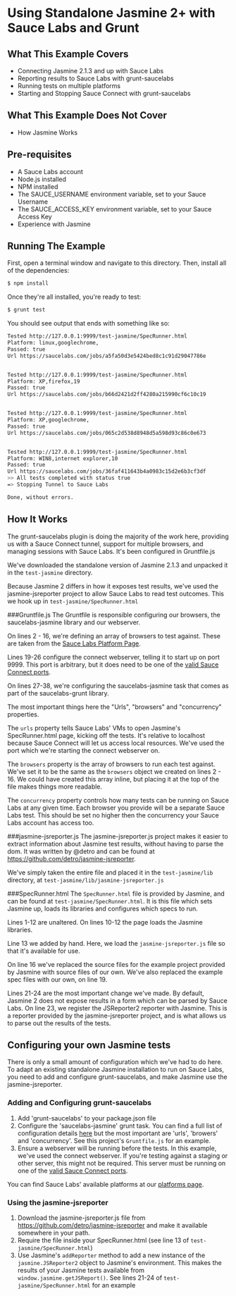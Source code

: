 Using Standalone Jasmine 2+ with Sauce Labs and Grunt
=====================================================

What This Example Covers
------------------------
* Connecting Jasmine 2.1.3 and up with Sauce Labs
* Reporting results to Sauce Labs with grunt-saucelabs
* Running tests on multiple platforms
* Starting and Stopping Sauce Connect with grunt-saucelabs

What This Example Does Not Cover
--------------------------------
* How Jasmine Works

Pre-requisites
--------------
* A Sauce Labs account
* Node.js installed
* NPM installed
* The SAUCE_USERNAME environment variable, set to your Sauce Username
* The SAUCE_ACCESS_KEY environment variable, set to your Sauce Access Key
* Experience with Jasmine

Running The Example
-------------------

First, open a terminal window and navigate to this directory.  Then, install all of the dependencies:

```bash
$ npm install
```

Once they're all installed, you're ready to test:

```bash
$ grunt test
```

You should see output that ends with something like so:
```bash
Tested http://127.0.0.1:9999/test-jasmine/SpecRunner.html
Platform: linux,googlechrome,
Passed: true
Url https://saucelabs.com/jobs/a5fa50d3e5424bed8c1c91d29047786e


Tested http://127.0.0.1:9999/test-jasmine/SpecRunner.html
Platform: XP,firefox,19
Passed: true
Url https://saucelabs.com/jobs/b66d2421d2ff4280a215990cf6c10c19


Tested http://127.0.0.1:9999/test-jasmine/SpecRunner.html
Platform: XP,googlechrome,
Passed: true
Url https://saucelabs.com/jobs/065c2d538d8948d5a598d93c86c0e673


Tested http://127.0.0.1:9999/test-jasmine/SpecRunner.html
Platform: WIN8,internet explorer,10
Passed: true
Url https://saucelabs.com/jobs/36faf411643b4a0983c15d2e6b3cf3df
>> All tests completed with status true
=> Stopping Tunnel to Sauce Labs

Done, without errors.
```

How It Works
------------
The grunt-saucelabs plugin is doing the majority of the work here, providing us with a Sauce Connect tunnel, support for multiple browsers, and managing sessions with Sauce Labs.  It's been configured in Gruntfile.js

We've downloaded the standalone version of Jasmine 2.1.3 and unpacked it in the `test-jasmine` directory.

Because Jasmine 2 differs in how it exposes test results, we've used the jasmine-jsreporter project to allow Sauce Labs to read test outcomes.  This we hook up in `test-jasmine/SpecRunner.html`

###Gruntfile.js
The Gruntfile is responsible configuring our browsers, the saucelabs-jasmine library and our webserver.

On lines 2 - 16, we're defining an array of browsers to test against.  These are taken from the [Sauce Labs Platform Page](https://saucelabs.com/platforms).

Lines 19-26 configure the connect webserver, telling it to start up on port 9999.  This port is arbitrary, but it does need to be one of the [valid Sauce Connect ports](https://docs.saucelabs.com/reference/sauce-connect/#can-i-access-applications-on-localhost-).

On lines 27-38, we're configuring the saucelabs-jasmine task that comes as part of the saucelabs-grunt library.

The most important things here the "Urls", "browsers" and "concurrency" properties.

The `urls` property tells Sauce Labs' VMs to open Jasmine's SpecRunner.html page, kicking off the tests.  It's relative to localhost because Sauce Connect will let us access local resources.  We've used the port which we're starting the connect webserver on.

The `browsers` property is the array of browsers to run each test against.  We've set it to be the same as the `browsers` object we created on lines 2 - 16.  We could have created this array inline, but placing it at the top of the file makes things more readable.

The `concurrency` property controls how many tests can be running on Sauce Labs at any given time.  Each browser you provide will be a separate Sauce Labs test.  This should be set no higher then the concurrency your Sauce Labs account has access too.

###jasmine-jsreporter.js
The jasmine-jsreporter.js project makes it easier to extract information about Jasmine test results, without having to parse the dom.  It was written by @detro and can be found at https://github.com/detro/jasmine-jsreporter.

We've simply taken the entire file and placed it in the `test-jasmine/lib` directory, at `test-jasmine/lib/jasmine-jsreporter.js`

###SpecRunner.html
The `SpecRunner.html` file is provided by Jasmine, and can be found at `test-jasmine/SpecRunner.html`.  It is this file which sets Jasmine up, loads its libraries and configures which specs to run.

Lines 1-12 are unaltered.  On lines 10-12 the page loads the Jasmine libraries.

Line 13 we added by hand.  Here, we load the `jasmine-jsreporter.js` file so that it's available for use.

On line 16 we've replaced the source files for the example project provided by Jasmine with source files of our own.  We've also replaced the example spec files with our own, on line 19.

Lines 21-24 are the most important change we've made.  By default, Jasmine 2 does not expose results in a form which can be parsed by Sauce Labs.  On line 23, we register the JSReporter2 reporter with Jasmine.  This is a reporter provided by the jasmine-jsreporter project, and is what allows us to parse out the results of the tests.

Configuring your own Jasmine tests
----------------------------------

There is only a small amount of configuration which we've had to do here.  To adapt an existing standalone Jasmine installation to run on Sauce Labs, you need to add and configure grunt-saucelabs, and make Jasmine use the jasmine-jsreporter.

### Adding and Configuring grunt-saucelabs
1.  Add 'grunt-saucelabs' to your package.json file
2.  Configure the 'saucelabs-jasmine' grunt task.  You can find a full list of configuration details [here](https://github.com/axemclion/grunt-saucelabs) but the most important are 'urls', 'browers' and 'concurrency'.  See this project's `Gruntfile.js` for an example.
3.  Ensure a webserver will be running before the tests.  In this example, we've used the connect webserver.  If you're testing against a staging or other server, this might not be required.  This server must be running on one of the [valid Sauce Connect ports](https://docs.saucelabs.com/reference/sauce-connect/#can-i-access-applications-on-localhost-).

You can find Sauce Labs' available platforms at our [platforms page](http://www.saucelabs.com/platforms).

### Using the jasmine-jsreporter
1.  Download the jasmine-jsreporter.js file from https://github.com/detro/jasmine-jsreporter and make it available somewhere in your path.
2.  Require the file inside your SpecRunner.html (see line 13 of `test-jasmine/SpecRunner.html`)
3.  Use Jasmine's `addReporter` method to add a new instance of the `jasmine.JSReporter2` object to Jasmine's environment.  This makes the results of your Jasmine tests available from `window.jasmine.getJSReport()`.  See lines 21-24 of `test-jasmine/SpecRunner.html` for an example